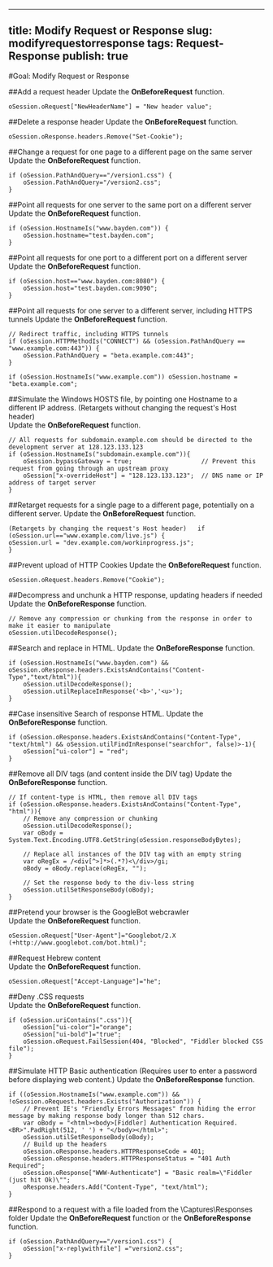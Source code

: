 <!-- http://www.fiddler2.com/Fiddler/dev/ScriptSamples.asp -->

---
title: Modify Request or Response
slug: modifyrequestorresponse
tags: Request-Response
publish: true
---


#Goal: Modify Request or Response

##Add a request header
Update the **OnBeforeRequest** function.

	oSession.oRequest["NewHeaderName"] = "New header value";
	
##Delete a response header
Update the **OnBeforeRequest** function.

	oSession.oResponse.headers.Remove("Set-Cookie");

##Change a request for one page to a different page on the same server
Update the **OnBeforeRequest** function.

	if (oSession.PathAndQuery=="/version1.css") {
		oSession.PathAndQuery="/version2.css";
	}	
	
##Point all requests for one server to the same port on a different server
Update the **OnBeforeRequest** function.

	if (oSession.HostnameIs("www.bayden.com")) {
		oSession.hostname="test.bayden.com";
	}

##Point all requests for one port to a different port on a different server
Update the **OnBeforeRequest** function.

	if (oSession.host=="www.bayden.com:8080") {
		oSession.host="test.bayden.com:9090";
	}	

##Point all requests for one server to a different server, including HTTPS tunnels
Update the **OnBeforeRequest** function.

	// Redirect traffic, including HTTPS tunnels
	if (oSession.HTTPMethodIs("CONNECT") && (oSession.PathAndQuery == "www.example.com:443")) { 
		oSession.PathAndQuery = "beta.example.com:443"; 
	}

	if (oSession.HostnameIs("www.example.com")) oSession.hostname = "beta.example.com";
	
##Simulate the Windows HOSTS file, by pointing one Hostname to a different IP address. (Retargets without changing the request's Host header)	
Update the **OnBeforeRequest** function.
	
	// All requests for subdomain.example.com should be directed to the development server at 128.123.133.123
	if (oSession.HostnameIs("subdomain.example.com")){
		oSession.bypassGateway = true;                   // Prevent this request from going through an upstream proxy
		oSession["x-overrideHost"] = "128.123.133.123";  // DNS name or IP address of target server
	}

##Retarget requests for a single page to a different page, potentially on  a different server. 
Update the **OnBeforeRequest** function.

	(Retargets by changing the request's Host header)	if (oSession.url=="www.example.com/live.js") {
	oSession.url = "dev.example.com/workinprogress.js";
	}	

##Prevent upload of HTTP Cookies
Update the **OnBeforeRequest** function.

	oSession.oRequest.headers.Remove("Cookie");	

##Decompress and unchunk a HTTP response, updating headers if needed
Update the **OnBeforeResponse** function.

	// Remove any compression or chunking from the response in order to make it easier to manipulate
	oSession.utilDecodeResponse();

##Search and replace in HTML.
Update the **OnBeforeResponse** function.

	if (oSession.HostnameIs("www.bayden.com") && oSession.oResponse.headers.ExistsAndContains("Content-Type","text/html")){
		oSession.utilDecodeResponse();
		oSession.utilReplaceInResponse('<b>','<u>');
	}
	
##Case insensitive Search of response HTML.
Update the **OnBeforeResponse** function.

	if (oSession.oResponse.headers.ExistsAndContains("Content-Type", "text/html") && oSession.utilFindInResponse("searchfor", false)>-1){
		oSession["ui-color"] = "red";
	}
	
##Remove all DIV tags (and content inside the DIV tag)
Update the **OnBeforeResponse** function.

	// If content-type is HTML, then remove all DIV tags
	if (oSession.oResponse.headers.ExistsAndContains("Content-Type", "html")){
		// Remove any compression or chunking
		oSession.utilDecodeResponse();
		var oBody = System.Text.Encoding.UTF8.GetString(oSession.responseBodyBytes);

		// Replace all instances of the DIV tag with an empty string
		var oRegEx = /<div[^>]*>(.*?)<\/div>/gi;
		oBody = oBody.replace(oRegEx, "");

		// Set the response body to the div-less string
		oSession.utilSetResponseBody(oBody); 
	}

##Pretend your browser is the GoogleBot webcrawler	
Update the **OnBeforeRequest** function.

	oSession.oRequest["User-Agent"]="Googlebot/2.X (+http://www.googlebot.com/bot.html)";

##Request Hebrew content	
Update the **OnBeforeRequest** function.

	oSession.oRequest["Accept-Language"]="he";	

##Deny .CSS requests	
Update the **OnBeforeRequest** function.

	if (oSession.uriContains(".css")){
		oSession["ui-color"]="orange"; 
		oSession["ui-bold"]="true";
		oSession.oRequest.FailSession(404, "Blocked", "Fiddler blocked CSS file");
	}	

##Simulate HTTP Basic authentication  (Requires user to enter a password before displaying web content.)
Update the **OnBeforeResponse** function.

	if ((oSession.HostnameIs("www.example.com")) && !oSession.oRequest.headers.Exists("Authorization")) {
		// Prevent IE's "Friendly Errors Messages" from hiding the error message by making response body longer than 512 chars.
		var oBody = "<html><body>[Fiddler] Authentication Required.<BR>".PadRight(512, ' ') + "</body></html>";
		oSession.utilSetResponseBody(oBody); 
		// Build up the headers
		oSession.oResponse.headers.HTTPResponseCode = 401;
		oSession.oResponse.headers.HTTPResponseStatus = "401 Auth Required";
		oSession.oResponse["WWW-Authenticate"] = "Basic realm=\"Fiddler (just hit Ok)\"";
		oResponse.headers.Add("Content-Type", "text/html");
	}	

##Respond to a request with a file loaded from the \Captures\Responses folder
Update the **OnBeforeRequest** function or the **OnBeforeResponse** function.

	if (oSession.PathAndQuery=="/version1.css") {
		oSession["x-replywithfile"] ="version2.css";
	}